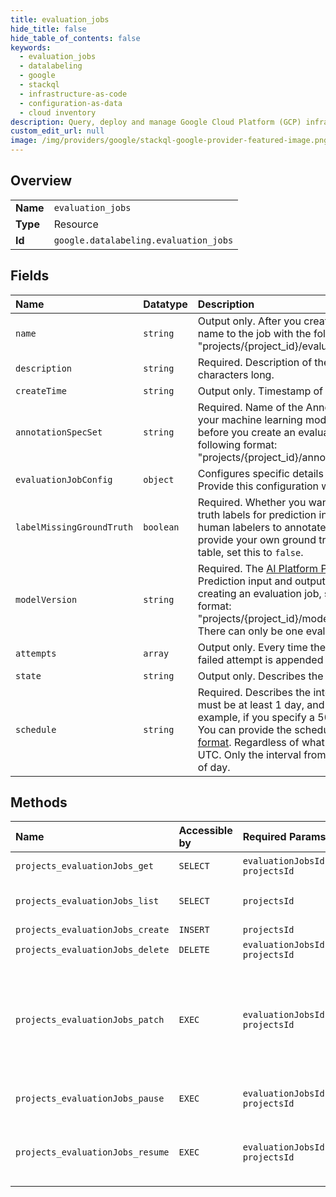 ```yaml
---
title: evaluation_jobs
hide_title: false
hide_table_of_contents: false
keywords:
  - evaluation_jobs
  - datalabeling
  - google    
  - stackql
  - infrastructure-as-code
  - configuration-as-data
  - cloud inventory
description: Query, deploy and manage Google Cloud Platform (GCP) infrastructure and resources using SQL
custom_edit_url: null
image: /img/providers/google/stackql-google-provider-featured-image.png
---
```

  
    

## Overview
<table><tbody>
<tr><td><b>Name</b></td><td><code>evaluation_jobs</code></td></tr>
<tr><td><b>Type</b></td><td>Resource</td></tr>
<tr><td><b>Id</b></td><td><code>google.datalabeling.evaluation_jobs</code></td></tr>
</tbody></table>

## Fields
| Name | Datatype | Description |
|:-----|:---------|:------------|
| `name` | `string` | Output only. After you create a job, Data Labeling Service assigns a name to the job with the following format: "projects/&#123;project_id&#125;/evaluationJobs/ &#123;evaluation_job_id&#125;" |
| `description` | `string` | Required. Description of the job. The description can be up to 25,000 characters long. |
| `createTime` | `string` | Output only. Timestamp of when this evaluation job was created. |
| `annotationSpecSet` | `string` | Required. Name of the AnnotationSpecSet describing all the labels that your machine learning model outputs. You must create this resource before you create an evaluation job and provide its name in the following format: "projects/&#123;project_id&#125;/annotationSpecSets/&#123;annotation_spec_set_id&#125;" |
| `evaluationJobConfig` | `object` | Configures specific details of how a continuous evaluation job works. Provide this configuration when you create an EvaluationJob. |
| `labelMissingGroundTruth` | `boolean` | Required. Whether you want Data Labeling Service to provide ground truth labels for prediction input. If you want the service to assign human labelers to annotate your data, set this to `true`. If you want to provide your own ground truth labels in the evaluation job's BigQuery table, set this to `false`. |
| `modelVersion` | `string` | Required. The [AI Platform Prediction model version](/ml-engine/docs/prediction-overview) to be evaluated. Prediction input and output is sampled from this model version. When creating an evaluation job, specify the model version in the following format: "projects/&#123;project_id&#125;/models/&#123;model_name&#125;/versions/&#123;version_name&#125;" There can only be one evaluation job per model version. |
| `attempts` | `array` | Output only. Every time the evaluation job runs and an error occurs, the failed attempt is appended to this array. |
| `state` | `string` | Output only. Describes the current state of the job. |
| `schedule` | `string` | Required. Describes the interval at which the job runs. This interval must be at least 1 day, and it is rounded to the nearest day. For example, if you specify a 50-hour interval, the job runs every 2 days. You can provide the schedule in [crontab format](/scheduler/docs/configuring/cron-job-schedules) or in an [English-like format](/appengine/docs/standard/python/config/cronref#schedule_format). Regardless of what you specify, the job will run at 10:00 AM UTC. Only the interval from this schedule is used, not the specific time of day. |
## Methods
| Name | Accessible by | Required Params | Description |
|:-----|:--------------|:----------------|:------------|
| `projects_evaluationJobs_get` | `SELECT` | `evaluationJobsId, projectsId` | Gets an evaluation job by resource name. |
| `projects_evaluationJobs_list` | `SELECT` | `projectsId` | Lists all evaluation jobs within a project with possible filters. Pagination is supported. |
| `projects_evaluationJobs_create` | `INSERT` | `projectsId` | Creates an evaluation job. |
| `projects_evaluationJobs_delete` | `DELETE` | `evaluationJobsId, projectsId` | Stops and deletes an evaluation job. |
| `projects_evaluationJobs_patch` | `EXEC` | `evaluationJobsId, projectsId` | Updates an evaluation job. You can only update certain fields of the job's EvaluationJobConfig: `humanAnnotationConfig.instruction`, `exampleCount`, and `exampleSamplePercentage`. If you want to change any other aspect of the evaluation job, you must delete the job and create a new one. |
| `projects_evaluationJobs_pause` | `EXEC` | `evaluationJobsId, projectsId` | Pauses an evaluation job. Pausing an evaluation job that is already in a `PAUSED` state is a no-op. |
| `projects_evaluationJobs_resume` | `EXEC` | `evaluationJobsId, projectsId` | Resumes a paused evaluation job. A deleted evaluation job can't be resumed. Resuming a running or scheduled evaluation job is a no-op. |
